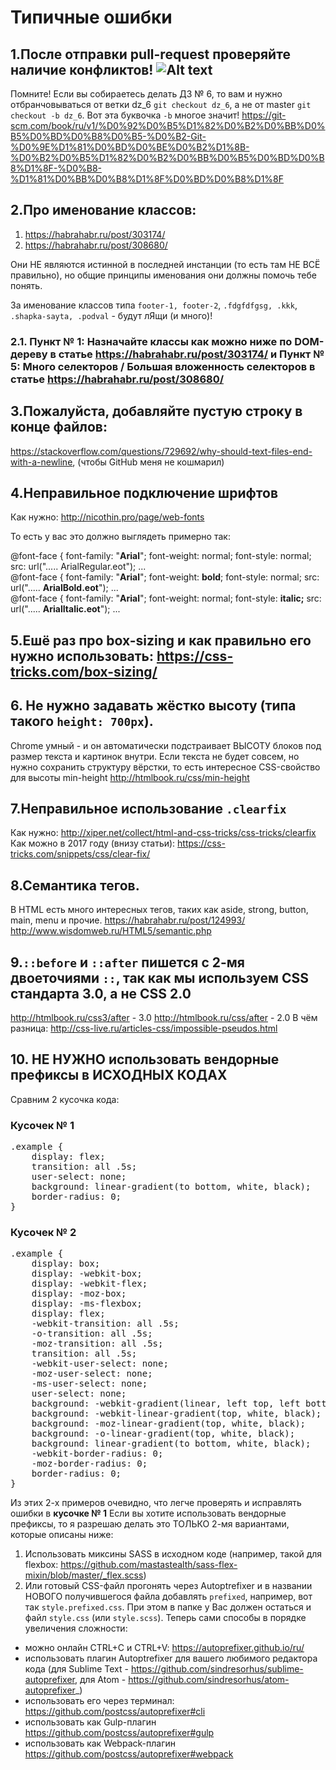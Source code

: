 # Типичные ошибки

## 1.После отправки pull-request проверяйте наличие конфликтов! ![Alt text](https://monosnap.com/file/dLsopd8TdMYzFGcN3c44FKp2NoQOnp.png)
Помните! Если вы собираетесь делать ДЗ № 6, то вам и нужно отбранчовываться от ветки dz_6 `git checkout dz_6`, а не от master `git checkout -b dz_6`. Вот эта буквочка `-b` многое значит! https://git-scm.com/book/ru/v1/%D0%92%D0%B5%D1%82%D0%B2%D0%BB%D0%B5%D0%BD%D0%B8%D0%B5-%D0%B2-Git-%D0%9E%D1%81%D0%BD%D0%BE%D0%B2%D1%8B-%D0%B2%D0%B5%D1%82%D0%B2%D0%BB%D0%B5%D0%BD%D0%B8%D1%8F-%D0%B8-%D1%81%D0%BB%D0%B8%D1%8F%D0%BD%D0%B8%D1%8F


## 2.Про именование классов:
1) https://habrahabr.ru/post/303174/
2) https://habrahabr.ru/post/308680/

Они НЕ являются истинной в последней инстанции (то есть там НЕ ВСЁ правильно), но общие принципы именования они должны помочь тебе понять.

За именование классов типа `footer-1, footer-2`, `.fdgfdfgsg, .kkk`, `.shapka-sayta, .podval` - будут лЯщи (и много)!

### 2.1. Пункт № 1: Назначайте классы как можно ниже по DOM-дереву в статье https://habrahabr.ru/post/303174/ и Пункт № 5: Много селекторов / Большая вложенность селекторов в статье https://habrahabr.ru/post/308680/



## 3.Пожалуйста, добавляйте пустую строку в конце файлов: 
https://stackoverflow.com/questions/729692/why-should-text-files-end-with-a-newline,
(чтобы GitHub меня не кошмарил)



## 4.Неправильное подключение шрифтов
Как  нужно: http://nicothin.pro/page/web-fonts

То есть у вас это должно выглядеть примерно так:

@font-face { font-family: "**Arial**"; font-weight: normal; font-style: normal; src: url("..... ArialRegular.eot"); ... <br>
@font-face { font-family: "**Arial**"; font-weight: **bold**; font-style: normal; src: url("..... **ArialBold.eot**"); ...<br>
@font-face { font-family: "**Arial**"; font-weight: normal; font-style: **italic;** src: url("..... **ArialItalic.eot**"); ...<br>



## 5.Ешё раз про box-sizing и как правильно его нужно использовать: https://css-tricks.com/box-sizing/



## 6. Не нужно задавать жёстко высоту (типа такого `height: 700px`).
Chrome умный - и он автоматически подстраивает ВЫСОТУ блоков под размер текста и картинок внутри. Если текста не будет совсем, но нужно сохранить структуру вёрстки, то есть интересное CSS-свойство для высоты min-height http://htmlbook.ru/css/min-height



## 7.Неправильное использование `.clearfix`
Как нужно: http://xiper.net/collect/html-and-css-tricks/css-tricks/clearfix
Как можно в 2017 году (внизу статьи): https://css-tricks.com/snippets/css/clear-fix/



## 8.Семантика тегов. 
В HTML есть много интересных тегов, таких как aside, strong, button, main, menu и прочие. 
https://habrahabr.ru/post/124993/
http://www.wisdomweb.ru/HTML5/semantic.php


## 9.`::before` и `::after` пишется с 2-мя двоеточиями `::`, так как мы используем CSS стандарта 3.0, а не CSS 2.0
http://htmlbook.ru/css3/after - 3.0
http://htmlbook.ru/css/after - 2.0
В чём разница: http://css-live.ru/articles-css/impossible-pseudos.html

## 10. НЕ НУЖНО использовать вендорные префиксы в ИСХОДНЫХ КОДАХ
Сравним 2 кусочка кода:
### Кусочек № 1
<pre>
.example {
    display: flex;
    transition: all .5s;
    user-select: none;
    background: linear-gradient(to bottom, white, black);
    border-radius: 0;
}
</pre>
### Кусочек № 2
<pre>
.example {
    display: box;
    display: -webkit-box;
    display: -webkit-flex;
    display: -moz-box;
    display: -ms-flexbox;
    display: flex;
    -webkit-transition: all .5s;
    -o-transition: all .5s;
    -moz-transition: all .5s;
    transition: all .5s;
    -webkit-user-select: none;
    -moz-user-select: none;
    -ms-user-select: none;
    user-select: none;
    background: -webkit-gradient(linear, left top, left bottom, from(white), to(black));
    background: -webkit-linear-gradient(top, white, black);
    background: -moz-linear-gradient(top, white, black);
    background: -o-linear-gradient(top, white, black);
    background: linear-gradient(to bottom, white, black);
    -webkit-border-radius: 0;
    -moz-border-radius: 0;
    border-radius: 0;
}
</pre>
Из этих 2-х примеров очевидно, что легче проверять и исправлять ошибки в **кусочке № 1**
Если вы хотите использовать вендорные префиксы, то я разрешаю делать это ТОЛЬКО 2-мя вариантами, которые описаны ниже:
1. Использовать миксины SASS в исходном коде (например, такой для flexbox: https://github.com/mastastealth/sass-flex-mixin/blob/master/_flex.scss)
2. Или готовый CSS-файл прогонять через Autoptrefixer и в названии НОВОГО получившегося файла добавлять `prefixed`, например, вот так `style.prefixed.css`. При этом в папке у Вас должен остаться и файл `style.css` (или `style.scss`). Теперь сами способы в порядке увеличения сложности:
 - можно онлайн CTRL+C и CTRL+V: https://autoprefixer.github.io/ru/
 - использовать плагин Autoptrefixer для вашего любимого редактора кода (для Sublime Text - https://github.com/sindresorhus/sublime-autoprefixer, для Atom - https://github.com/sindresorhus/atom-autoprefixer_)
 - использовать его через терминал: https://github.com/postcss/autoprefixer#cli
 - использовать как Gulp-плагин https://github.com/postcss/autoprefixer#gulp
  - использовать как Webpack-плагин https://github.com/postcss/autoprefixer#webpack

